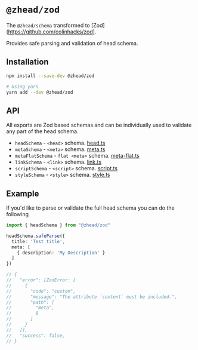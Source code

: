 # `@zhead/zod`

The `@zhead/schema` transformed to [Zod](https://github.com/colinhacks/zod].

Provides safe parsing and validation of head schema.

## Installation

```bash
npm install --save-dev @zhead/zod

# Using yarn
yarn add --dev @zhead/zod
```

## API

All exports are Zod based schemas and can be individually used to validate any part of the head schema.

- `headSchema` - `<head>` schema. [head.ts](./src/head.ts)
- `metaSchema` - `<meta>` schema. [meta.ts](./src/meta.ts)
- `metaFlatSchema` - `flat <meta>` schema. [meta-flat.ts](./src/meta-flat.ts)
- `linkSchema` - `<link>` schema. [link.ts](./src/link.ts)
- `scriptSchema` - `<script>` schema. [script.ts](./src/script.ts)
- `styleSchema` - `<style>` schema. [style.ts](./src/style.ts)

## Example

If you'd like to parse or validate the full head schema you can do the following

```ts
import { headSchema } from "@zhead/zod"

headSchema.safeParse({
  title: 'Test title',
  meta: [
    { description: 'My Description' }
  ]
})

// {
//   "error": [ZodError: [
//     {
//       "code": "custom",
//       "message": "The attribute `content` must be included.",
//       "path": [
//         "meta",
//         0
//       ]
//     }
//   ]],
//   "success": false,
// }
```
